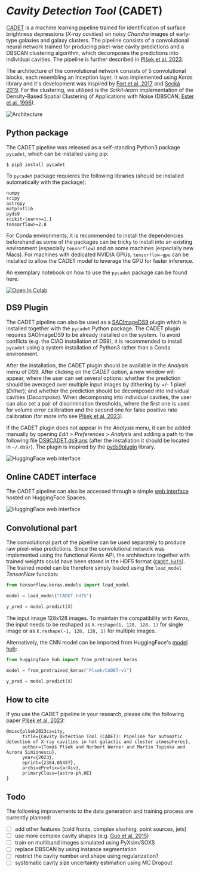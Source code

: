 # *Cavity Detection Tool* (CADET)

[CADET](https://tomasplsek.github.io/CADET/) is a machine learning pipeline trained for identification of surface brightness depressions (*X-ray cavities*) on noisy *Chandra* images of early-type galaxies and galaxy clusters. The pipeline consists of a convolutional neural network trained for producing pixel-wise cavity predictions and a DBSCAN clustering algorithm, which decomposes the predictions into individual cavities. The pipeline is further described in [Plšek et al. 2023](https://arxiv.org/abs/2304.05457).

The architecture of the convolutional network consists of 5 convolutional blocks, each resembling an Inception layer, it was implemented using *Keras* library and it's development was inspired by [Fort et al. 2017](https://ui.adsabs.harvard.edu/abs/2017arXiv171200523F/abstract) and [Secká 2019](https://is.muni.cz/th/rnxoz/?lang=en;fakulta=1411). For the clustering, we utilized is the *Scikit-learn* implementation of the Density-Based Spatial Clustering of Applications with Noise (DBSCAN, [Ester et al. 1996](https://citeseerx.ist.psu.edu/viewdoc/summary?doi=10.1.1.121.9220)).

![Architecture](https://github.com/tomasplsek/CADET/raw/main/docs/figures/architecture.png)


## Python package

The CADET pipeline was released as a self-standing Python3 package `pycadet`, which can be installed using pip:

```console
$ pip3 install pycadet
```

To `pycadet` package requieres the following libraries (should be installed automatically with the package):
```
numpy
scipy
astropy
matplotlib
pyds9
scikit-learn>=1.1
tensorflow>=2.8
```

For Conda environments, it is recommended to install the dependencies beforehand as some of the packages can be tricky to install into an existing environment (especially `tensorflow`) and on some machines (especially new Macs). For machines with dedicated NVIDIA GPUs, `tensorflow-gpu` can be installed to allow the CADET model to leverage the GPU for faster inference.

An exemplary notebook on how to use the `pycadet` package can be found here: 

<a target="_blank" href="https://colab.research.google.com/github/tomasplsek/CADET/blob/main/examples/CADET.ipynb">
 <img src="https://colab.research.google.com/assets/colab-badge.svg" alt="Open In Colab" style="margin-bottom:-4px"/>
</a>


<!-- If you want to re-train the network from scratch or generate training images, an additional library is required:\
[`jax`](https://github.com/google/jax) -->

<!-- The CADET pipeline inputs either raw *Chandra* images in units of counts (numbers of captured photons) or exposure-corrected images. When using exposure-corrected images, images should be normalized by the lowest pixel value so all pixels are higher than or equal to 1. For images with many point sources, they should be filled with surrounding background level using Poisson statistics ([dmfilth](https://cxc.cfa.harvard.edu/ciao/ahelp/dmfilth.html) within [CIAO](https://cxc.harvard.edu/ciao/)).

Convolutional part of the CADET pipeline can only input 128x128 images. As a part of the pipeline, input images are therefore being cropped to a size specified by parameter scale (size = scale * 128 pixels) and re-binned to 128x128 images. By default, images are probed on 4 different scales (1,2,3,4). The size of the image inputted into the pipeline therefore needs to at least 512x512 pixels (minimal input size differs if non-default scales are used) and images should be centred at the centre of the galaxy. The re-binning is performed using *Astropy* and *Numpy* libraries and can only handle integer binsizes. For floating point number binning, we recommend using [dmregrid](https://cxc.cfa.harvard.edu/ciao/ahelp/dmregrid.html) and applying CADET model manually (see Convolutional part).

Before being decomposed by the DBSCAN algorithm, pixel-wise predictions produced by the convolutional part of the CADET pipeline need to be further thresholded. In order to simultaneously calibrate the volume error and false positive rate, we introduced two discrimination thresholds (for more info see [Plšek et al. 2023]()) and their default values are 0.4 and 0.6, respectively. Nevertheless, both discrimination thresholds are changeable and can be set to an arbitrary value between 0 and 1.


```python
from pycadet import rebin
```

```python
data, wcs = rebin("NGC4649.fits", scale=2)
```

The `CADET.py` script loads a FITS file specified by the `filename` argument, which is located in the same folder as the main `CADET.py` script. The script creates a folder of the same name as the FITS file, and saves corresponding pixel-wise as well as decomposed cavity predictions into the FITS format while also properly preserving the WCS coordinates. On the output, there is also a PNG file showing decomposed predictions for individual scales.

The volumes of X-ray cavities are calculated under the assumption of rotational symmetry along the direction from the galactic centre towards the centre of the cavity (estimated as *center of mass*). The cavity depth in each point along that direction is then assumed to be equal to its width. Thereby produced 3D cavity models are stored in the `.npy` format and can be used for further caclulation (e.g. cavity energy estimationš) -->

<!-- ![](docs/figures/NGC5813.png) -->

## DS9 Plugin

The CADET pipeline can also be used as a [SAOImageDS9](ds9.si.edu/) plugin which is installed together with the `pycadet` Python package. The CADET plugin requires SAOImageDS9 to be already installed on the system. To avoid conflicts (e.g. the CIAO installation of DS9), it is recommended to install `pycadet` using a system installation of Python3 rather than a Conda environment.

After the installation, the CADET plugin should be available in the *Analysis* menu of DS9. After clicking on the *CADET* option, a new window will appear, where the user can set several options: whether the prediction should be averaged over multiple input images by dithering by +/- 1 pixel (*Dither*); and whether the prediction should be decomposed into individual cavities (*Decompose*). When decomposing into individual cavities, the user can also set a pair of discrimination thresholds, where the first one is used for volume error calibration and the second one for false positive rate calibration (for more info see [Plšek et al. 2023](https://arxiv.org/abs/2304.05457)).

If the CADET plugin does not appear in the *Analysis* menu, it can be added manually by opening *Edit* > *Preferences* > *Analysis* and adding a path to the following file [DS9CADET.ds9.ans](https://github.com/tomasplsek/CADET/raw/main/pycadet/DS9CADET.ds9.ans) (after the installation it should be located in `~/.ds9/`). The plugin is inspired by the [pyds9plugin](https://github.com/vpicouet/pyds9plugin/tree/master) library.

![HuggingFace web interface](https://github.com/tomasplsek/CADET/raw/main/docs/figures/DS9CADET.gif)



## Online CADET interface

The CADET pipeline can also be accessed through a simple [web interface](https://huggingface.co/spaces/Plsek/CADET) hosted on HuggingFace Spaces.

![HuggingFace web interface](https://github.com/tomasplsek/CADET/raw/main/docs/figures/CADET_Huggingface.png)


## Convolutional part

<!-- [![Colab](https://colab.research.google.com/assets/colab-badge.svg)](https://colab.research.google.com/github/tomasplsek/CADET/blob/main/CADET_example_colab.ipynb) -->

The convolutional part of the pipeline can be used separately to produce raw pixel-wise predictions. Since the convolutional network was implemented using the functional *Keras* API, the architecture together with trained weights could have been stored in the HDF5 format ([`CADET.hdf5`](https://github.com/tomasplsek/CADET/raw/main/CADET.hdf5)). The trained model can be therefore simply loaded using the `load_model` *TensorFlow* function:

```python
from tensorflow.keras.models import load_model

model = load_model("CADET.hdf5")

y_pred = model.predict(X)
```

The input image 128x128 images. To maintain the compatibility with *Keras*, the input needs to be reshaped as `X.reshape(1, 128, 128, 1)` for single image or as `X.reshape(-1, 128, 128, 1)` for multiple images.

Alternatively, the CNN model can be imported from HuggingFace's [model hub](https://huggingface.co/Plsek/CADET-v1):

```python
from huggingface_hub import from_pretrained_keras

model = from_pretrained_keras("Plsek/CADET-v1")

y_pred = model.predict(X)
```

<!-- Thus produced pixel-wise prediction needs to be further thresholded and decomposed into individual cavities using a DBSCAN clustering algorithm:

```python
import numpy as np
from sklearn.cluster import DBSCAN

y_pred = np.where(y_pred > threshold, 1, 0)

x, y = y_pred.nonzero()
data = np.array([x,y]).reshape(2, -1)

clusters = DBSCAN(eps=1.5, min_samples=3).fit(data.T).labels_
``` -->

## How to cite

<!-- The CADET pipeline is thoroughly described in [Plšek et al. 2023](https://arxiv.org/abs/2304.05457) and was originally developed as a part of my [diploma thesis](https://is.muni.cz/th/x68od/?lang=en).  -->
If you use the CADET  pipeline in your research, please cite the following paper [Plšek et al. 2023](https://arxiv.org/abs/2304.05457):

```
@misc{plšek2023cavity,
      title={CAvity DEtection Tool (CADET): Pipeline for automatic detection of X-ray cavities in hot galactic and cluster atmospheres}, 
      author={Tomáš Plšek and Norbert Werner and Martin Topinka and Aurora Simionescu},
      year={2023},
      eprint={2304.05457},
      archivePrefix={arXiv},
      primaryClass={astro-ph.HE}
}
```

## Todo

The following improvements to the data generation and training process are currently planned:

- [ ] add other features (cold fronts, complex sloshing, point sources, jets)
- [ ] use more complex cavity shapes (e.g. [Guo et al. 2015](https://arxiv.org/abs/1408.5018))
- [ ] train on multiband images simulated using PyXsim/SOXS
- [ ] replace DBSCAN by using instance segmentation 
- [ ] restrict the cavity number and shape using regularization?
- [ ] systematic cavity size uncertainty estimation using MC Dropout
